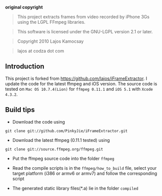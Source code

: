 
**original copyright**
>This project extracts frames from video recorded by iPhone 3Gs 
using the LGPL FFmpeg libraries.

>This software is licensed under the GNU-LGPL version 2.1 or later.

>Copyright 2010 Lajos Kamocsay

>lajos at codza dot com

## Introduction ##

This project is forked from <https://github.com/lajos/iFrameExtractor>.
I update the code for the latest ffmpeg and iOS version. The source code is tested on `Mac OS 10.7.4(Lion)` for `ffmpeg 0.11.1` and `iOS 5.1` with `Xcode 4.3.2`.

## Build tips ##

- Download the code using

`git clone git://github.com/PinkyJie/iFrameExtractor.git`

- Download the latest ffmpeg (0.11.1 tested) using

`git clone git://source.ffmpeg.org/ffmpeg.git`

- Put the ffmpeg source code into the folder `ffmpeg`

- Read the compile scripts is in the `ffmpeg/how_to_build` file, select your target platform (i386 or armv6 or armv7) and follow
the corresponding script

- The generated static library files(*.a) lie in the folder `compiled`